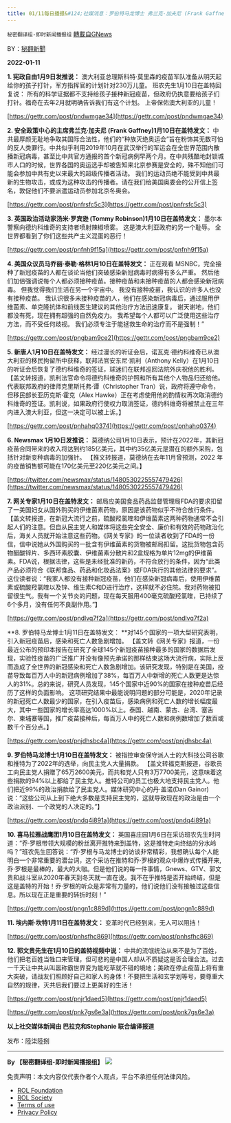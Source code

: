 ```yaml
---
title: 01/11每日播报&#124;社媒消息：罗伯特马龙博士 弗兰克·加夫尼 (Frank Gaffney)
---
```

`秘密翻译组-即时新闻播报组` [轉載自GNews](https://gnews.org/zh-hans/1847277/)

BY：[秘翻新聞](https://gtv.org/broadcast/watch/61dd4dfea6dfdd6031526192)

**2022-01-11**

**1. 宪政自由1月9日发推说：** 澳大利亚总理斯科特·莫里森的疫苗军队准备从明天起给你的孩子打针，军方指挥官的计划针对230万儿童。 班农先生1月10日在盖特回复说： 所有的科学证据都不支持给孩子接种新冠疫苗，但政府仍执意要给孩子们打针。福奇在去年2月就明确告诉我们有这个计划。 上帝保佑澳大利亚的儿童！

[https://gettr.com/post/pndwmgae34](https://gettr.com/post/pndwmgae34)

**2. 安全政策中心的主席弗兰克·加夫尼 (Frank Gaffney)1月10日在盖特发文：** 中共最厚颜无耻地争取其国际合法性，他们的“种族灭绝奥运会”旨在粉饰其无数可怕的反人类罪行。中共似乎利用2019年10月在武汉举行的军运会在全世界范围内散播新冠病毒，甚至比中共官方通报的首个新冠病例早两个月。在中共残酷地封锁城市人口的时候，世界各国的奥运选手却被告知来北京参赛是安全的，殊不知他们可能会参加中共有史以来最大的超级传播者活动。 我们的运动员绝不能受到中共最新的生物攻击，或成为这种攻击的传播者。请在我们给美国奥委会的公开信上签名，敦促他们不要派遣运动员参加北京冬奥会。

[https://gettr.com/post/pnfrsfc5c3](https://gettr.com/post/pnfrsfc5c3)

**3. 英国政治活动家汤米·罗宾逊 (Tommy Robinson)1月10日在盖特发文：** 墨尔本警察向德约科维奇的支持者喷射辣椒喷雾。 这是澳大利亚政府的另一个耻辱。 全世界都看到了你们这些共产主义混蛋的恶行！

[https://gettr.com/post/pnfnh9f15a](https://gettr.com/post/pnfnh9f15a)

**4. 美国众议员马乔丽·泰勒·格林1月10日在盖特发文：** 正在观看 MSNBC，完全接种了新冠疫苗的人都在谈论当他们突破感染新冠病毒时病得有多么严重。 然后他们加倍强调说每个人都必须接种疫苗。接种疫苗和未接种疫苗的人都会感染新冠病毒。 但我觉得我们生活在另一个宇宙中。 我没有接种疫苗，我认识的许多人也没有接种疫苗。 我认识很多未接种疫苗的人，他们在感染新冠病毒后，通过服用伊维菌素、单克隆抗体和前线医生建议的其他治疗方法迅速康复。 谢天谢地，他们都没有死，现在拥有超强的自然免疫力。 我希望每个人都可以广泛使用这些治疗方法，而不受任何歧视。 我们必须专注于能拯救生命的治疗而不是强制！”

[https://gettr.com/post/pngbam9ce2](https://gettr.com/post/pngbam9ce2)

**5. 新唐人1月10日在盖特发文：** 经过漫长的听证会后，诺瓦克·德约科维奇已从澳大利亚的移民拘留所中获释，联邦法官安东尼·凯利（Anthony Kelly）在1月10日的听证会后恢复了德约科维奇的签证，球迷们在联邦巡回法院外庆祝他的胜利。 【盖文转报道，凯利法官命令将德约科维奇的护照和所有其他个人物品归还给他。代表联邦政府的律师克里斯托弗·谭（Christopher Tran）说，政府将遵守命令，但移民部长亚历克斯·霍克（Alex Hawke）正在考虑使用他的酌情权再次取消德约科维奇的签证。凯利说，如果政府行使权力取消签证，德约科维奇将被禁止在三年内进入澳大利亚，但这一决定可以被上诉。】

[https://gettr.com/post/pnhahq0374](https://gettr.com/post/pnhahq0374)

**6. Newsmax 1月10日发推说：** 莫德纳公司1月10日表示，预计在2022年，其新冠疫苗合同带来的收入将达到约185亿美元，其中约35亿美元是潜在的额外采购，包括针对新变种病毒的加强针。 【推文转报道，莫德纳在去年11月曾预测，2022 年的疫苗销售额可能在170亿美元至220亿美元之间。】

[https://twitter.com/newsmax/status/1480530225557479426](https://twitter.com/newsmax/status/1480530225557479426)

**7. 网关专家1月10日在盖特发文：** 邮局应美国食品药品监督管理局FDA的要求扣留了一美国妇女从国外购买的伊维菌素药物，原因是该药物似乎不符合放行条件。 【盖文转报道，在新冠大流行之前，硫酸羟氯喹和伊维菌素这两种药物通常不会引起人们的注意。但自从民主党人和媒体将这些完全安全、廉价和有效的药物政治化后，海关人员就开始注意这些药物。《网关专家》的一位读者收到了FDA的一份信，信中说她从外国购买的一批含有伊维菌素的货物被邮局扣留。这批货物包含药物醋酸锌片、多西环素胶囊、伊维菌素分散片和2盒规格为单片12mg的伊维菌素。FDA说，根据法律，这些是未经批准的新药，不符合放行的条件，因为“此类产品必须符合《联邦食品、药品和化妆品法案》或FDA执行的其他法律的要求”。这位读者说：“我家人都没有接种新冠疫苗，他们在感染新冠病毒后，使用伊维菌素或硫酸羟氯喹以及锌、维生素C和D进行治疗，这样就不必住院。我对药物被扣留很生气。我有一个关节炎的问题，现在每天服用400毫克硫酸羟氯喹，已持续了6个多月，没有任何不良副作用。”】

[https://gettr.com/post/pndlvq7f2a](https://gettr.com/post/pndlvq7f2a)

**8. 罗伯特马龙博士1月11日在盖特发文： **对145个国家的一项大型研究表明，引入新冠疫苗后，感染和死亡人数急剧增加。 【盖文转《网关专家》报道，一份最近公布的预印本报告在研究了全球145个新冠疫苗接种最多的国家的数据后发现，实验性疫苗的广泛推广并没有像预先承诺的那样结束这场大流行病，实际上反而造成了全世界的新冠感染和死亡人数急剧增加。该研究发现，特别是在美国，疫苗导致每百万人中的新冠病例增加了38%，每百万人中新增的死亡人数更是达惊人的31%。总的来说，研究人员发现，145个国家中近90%的国家在接种疫苗后经历了这样的负面影响。 这项研究结果中最能说明问题的部分可能是，2020年记录的新冠死亡人数最少的国家，在引入疫苗后，感染病例和死亡人数的增长幅度最大，其中一些国家的增长率高达1000%以上。泰国、越南、蒙古、台湾、塞舌尔、柬埔寨等国，推广疫苗接种后，每百万人中的死亡人数和病例数增加了数百或数千个百分点。】

[https://gettr.com/post/pnjdhsbc4a](https://gettr.com/post/pnjdhsbc4a)

**9. 罗伯特马龙博士1月10日在盖特发文：** 被指控审查保守派人士的大科技公司谷歌和推特为了2022年的选举，向民主党人大量捐款。 【盖文转福克斯报道，谷歌员工向民主党人捐赠了65万2600美元，而共和党人只有3万7700美元，这意味着这些捐款的94%以上都给了民主党人。推特公司的员工也极大地支持民主党人。他们把近99%的政治捐款给了民主党人。媒体研究中心的丹·盖诺(Dan Gainor)说：“这些公司从上到下绝大多数是支持民主党的，这就导致现在的政治是由一个政治派别、一个政党的人决定的。”】

[https://gettr.com/post/pndq4i891a](https://gettr.com/post/pndq4i891a)

**10. 喜马拉雅战鹰团1月10日在盖特发文：** 英国喜庄园1月6日在采访班农先生时问道：“乔·罗根带领大规模的粉丝离开推特来到盖特，这是推特走向终结的分水岭吗？”班农先生回答说：“乔·罗根与马龙博士的访谈非常精彩，我想确认每个人能明白一个非常重要的潜台词，这个采访在推特和乔·罗根的观众中爆炸式传播开来,乔·罗根是最棒的，最大的大咖。但是他们说的每一件事情，Gnews、GTV、郭文贵和战斗室从2020年春天到冬天就一直在说。我不在乎推特是否开始终结，但是这是盖特的开始！乔·罗根的听众是非常有力量的，他们说他们没有接触过这些信息。所以现在正是重要的转折时刻！”

[https://gettr.com/post/pngn1c889d](https://gettr.com/post/pngn1c889d)

**11. 埃内斯·坎特1月11日在盖特发文：** 变革时代已经到来，无人可以阻挡！

[https://gettr.com/post/pnhsfhc869](https://gettr.com/post/pnhsfhc869)

**12. 郭文贵先生在1月10日的盖特视频中说：** 中共的流氓统治从来不是为了百姓，他们把老百姓当牲口来管理，但可悲的是中国人却从不质疑这是否合理合法。过去一千天让中共从叫嚣称霸世界变为能吃草就不错的境地；美欧在停止疫苗上将有重大突破，请战友们照顾好自己和家人的身体！不要把生活和玄学划等号，要尊重大自然的规律，灭共后我们要过上更美好的生活！

[https://gettr.com/post/pnjr1daed5](https://gettr.com/post/pnjr1daed5)

[https://gettr.com/post/pnk7gs6e3a](https://gettr.com/post/pnk7gs6e3a)

**以上社交媒体新闻由 巴拉克和Stephanie 联合编译报道**

发布：陸柒陸捌

* * *

**By 【秘密翻译组-即时新闻播报组】**
![](https://assets.gnews.org/wp-content/uploads/2022/01/截圖-2021-12-28-00.48.35.png)
 

免责声明：本文内容仅代表作者个人观点，平台不承担任何法律风险。

- [ROL Foundation](https://rolfoundation.org/)
- [ROL Society](https://rolsociety.org/)
- [Terms of use](https://gnews.org/terms-of-use-3/)
- [Privacy Policy](https://gnews.org/privacy-policy/)
